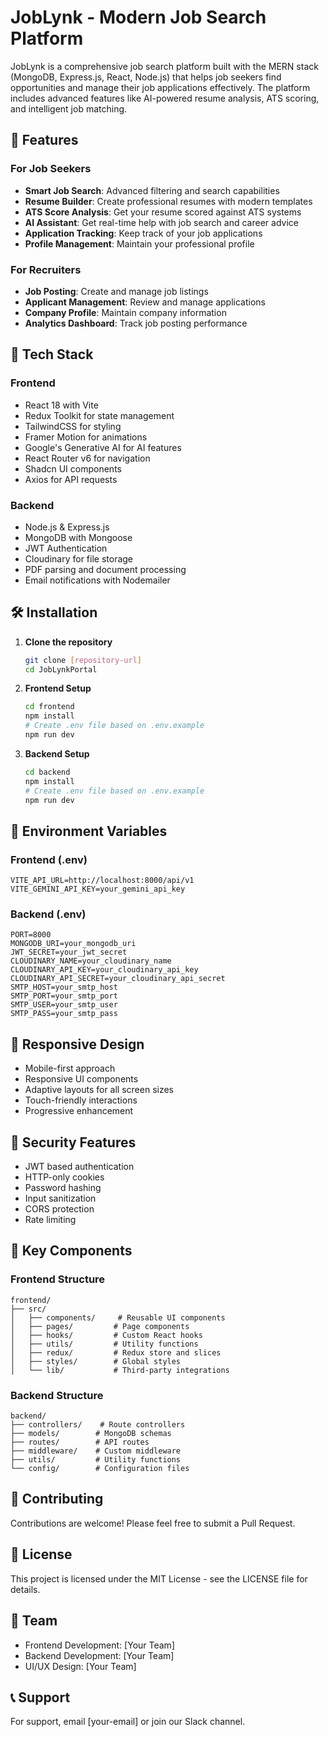 # JobLynk - Modern Job Search Platform

JobLynk is a comprehensive job search platform built with the MERN stack (MongoDB, Express.js, React, Node.js) that helps job seekers find opportunities and manage their job applications effectively. The platform includes advanced features like AI-powered resume analysis, ATS scoring, and intelligent job matching.

## 🌟 Features

### For Job Seekers
- **Smart Job Search**: Advanced filtering and search capabilities
- **Resume Builder**: Create professional resumes with modern templates
- **ATS Score Analysis**: Get your resume scored against ATS systems
- **AI Assistant**: Get real-time help with job search and career advice
- **Application Tracking**: Keep track of your job applications
- **Profile Management**: Maintain your professional profile

### For Recruiters
- **Job Posting**: Create and manage job listings
- **Applicant Management**: Review and manage applications
- **Company Profile**: Maintain company information
- **Analytics Dashboard**: Track job posting performance

## 🚀 Tech Stack

### Frontend
- React 18 with Vite
- Redux Toolkit for state management
- TailwindCSS for styling
- Framer Motion for animations
- Google's Generative AI for AI features
- React Router v6 for navigation
- Shadcn UI components
- Axios for API requests

### Backend
- Node.js & Express.js
- MongoDB with Mongoose
- JWT Authentication
- Cloudinary for file storage
- PDF parsing and document processing
- Email notifications with Nodemailer

## 🛠️ Installation

1. **Clone the repository**
   ```bash
   git clone [repository-url]
   cd JobLynkPortal
   ```

2. **Frontend Setup**
   ```bash
   cd frontend
   npm install
   # Create .env file based on .env.example
   npm run dev
   ```

3. **Backend Setup**
   ```bash
   cd backend
   npm install
   # Create .env file based on .env.example
   npm run dev
   ```

## 🔧 Environment Variables

### Frontend (.env)
```
VITE_API_URL=http://localhost:8000/api/v1
VITE_GEMINI_API_KEY=your_gemini_api_key
```

### Backend (.env)
```
PORT=8000
MONGODB_URI=your_mongodb_uri
JWT_SECRET=your_jwt_secret
CLOUDINARY_NAME=your_cloudinary_name
CLOUDINARY_API_KEY=your_cloudinary_api_key
CLOUDINARY_API_SECRET=your_cloudinary_api_secret
SMTP_HOST=your_smtp_host
SMTP_PORT=your_smtp_port
SMTP_USER=your_smtp_user
SMTP_PASS=your_smtp_pass
```

## 📱 Responsive Design
- Mobile-first approach
- Responsive UI components
- Adaptive layouts for all screen sizes
- Touch-friendly interactions
- Progressive enhancement

## 🔐 Security Features
- JWT based authentication
- HTTP-only cookies
- Password hashing
- Input sanitization
- CORS protection
- Rate limiting

## 🎯 Key Components

### Frontend Structure
```
frontend/
├── src/
│   ├── components/     # Reusable UI components
│   ├── pages/         # Page components
│   ├── hooks/         # Custom React hooks
│   ├── utils/         # Utility functions
│   ├── redux/         # Redux store and slices
│   ├── styles/        # Global styles
│   └── lib/           # Third-party integrations
```

### Backend Structure
```
backend/
├── controllers/    # Route controllers
├── models/        # MongoDB schemas
├── routes/        # API routes
├── middleware/    # Custom middleware
├── utils/         # Utility functions
└── config/        # Configuration files
```

## 🤝 Contributing
Contributions are welcome! Please feel free to submit a Pull Request.

## 📄 License
This project is licensed under the MIT License - see the LICENSE file for details.

## 👥 Team
- Frontend Development: [Your Team]
- Backend Development: [Your Team]
- UI/UX Design: [Your Team]

## 📞 Support
For support, email [your-email] or join our Slack channel. 